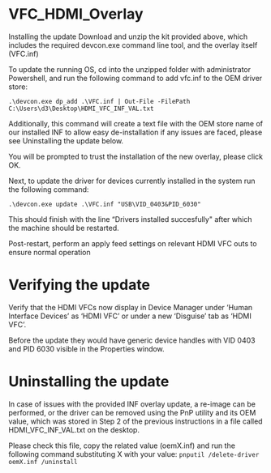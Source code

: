 # VFC_HDMI_Overlay

Installing the update
Download and unzip the kit provided above, which includes the required devcon.exe command line tool, and the overlay itself (VFC.inf)

To update the running OS, cd into the unzipped folder with administrator Powershell, and run the following command to add vfc.inf to the OEM driver store:
```
.\devcon.exe dp_add .\VFC.inf | Out-File -FilePath C:\Users\d3\Desktop\HDMI_VFC_INF_VAL.txt
```
Additionally, this command will create a text file with the OEM store name of our installed INF to allow easy de-installation if any issues are faced, please see Uninstalling the update below.

You will be prompted to trust the installation of the new overlay, please click OK.

Next, to update the driver for devices currently installed in the system run the following command:
```
.\devcon.exe update .\VFC.inf "USB\VID_0403&PID_6030"
```

This should finish with the line “Drivers installed succesfully" after which the machine should be restarted. 

Post-restart, perform an apply feed settings on relevant HDMI VFC outs to ensure normal operation

# Verifying the update
Verify that the HDMI VFCs now display in Device Manager under ‘Human Interface Devices’ as ‘HDMI VFC’ or under a new ‘Disguise’ tab as ‘HDMI VFC’. 

Before the update they would have generic device handles with VID 0403 and PID 6030 visible in the Properties window.

# Uninstalling the update
In case of issues with the provided INF overlay update, a re-image can be performed, or the driver can be removed using the PnP utility and its OEM value, which was stored in Step 2 of the previous instructions in a file called HDMI_VFC_INF_VAL.txt on the desktop.

Please check this file, copy the related value (oemX.inf) and run the following command substituting X with your value: `pnputil /delete-driver oemX.inf /uninstall`

